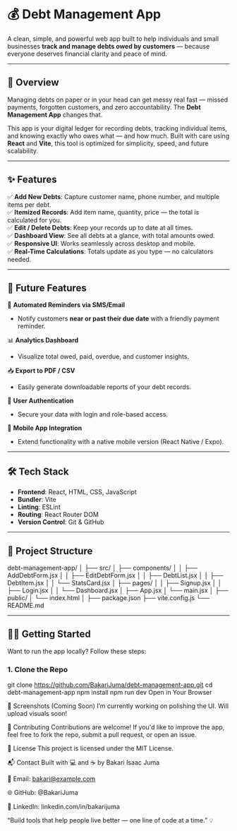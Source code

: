 # 💰 Debt Management App

A clean, simple, and powerful web app built to help individuals and small businesses **track and manage debts owed by customers** — because everyone deserves financial clarity and peace of mind.

---

## 📌 Overview

Managing debts on paper or in your head can get messy real fast — missed payments, forgotten customers, and zero accountability. The **Debt Management App** changes that.

This app is your digital ledger for recording debts, tracking individual items, and knowing exactly who owes what — and how much. Built with care using **React** and **Vite**, this tool is optimized for simplicity, speed, and future scalability.

---

## ✨ Features

✅ **Add New Debts**: Capture customer name, phone number, and multiple items per debt.  
✅ **Itemized Records**: Add item name, quantity, price — the total is calculated for you.  
✅ **Edit / Delete Debts**: Keep your records up to date at all times.  
✅ **Dashboard View**: See all debts at a glance, with total amounts owed.  
✅ **Responsive UI**: Works seamlessly across desktop and mobile.  
✅ **Real-Time Calculations**: Totals update as you type — no calculators needed.

---

## 🚀 Future Features

🔔 **Automated Reminders via SMS/Email**  
- Notify customers **near or past their due date** with a friendly payment reminder.

📊 **Analytics Dashboard**  
- Visualize total owed, paid, overdue, and customer insights.

📥 **Export to PDF / CSV**  
- Easily generate downloadable reports of your debt records.

🔐 **User Authentication**  
- Secure your data with login and role-based access.

📱 **Mobile App Integration**  
- Extend functionality with a native mobile version (React Native / Expo).

---

## 🛠️ Tech Stack

- **Frontend**: React, HTML, CSS, JavaScript  
- **Bundler**: Vite  
- **Linting**: ESLint  
- **Routing**: React Router DOM  
- **Version Control**: Git & GitHub  

---

## 📁 Project Structure

debt-management-app/
│
├── src/
│ ├── components/
│ │ ├── AddDebtForm.jsx
│ │ ├── EditDebtForm.jsx
│ │ ├── DebtList.jsx
│ │ ├── DebtItem.jsx
│ │ └── StatsCard.jsx
│ ├── pages/
│ │ ├── Signup.jsx
│ │ ├── Login.jsx
│ │ └── Dashboard.jsx
│ ├── App.jsx
│ └── main.jsx
│
├── public/
│ └── index.html
│
├── package.json
├── vite.config.js
└── README.md


---

## 🧑‍💻 Getting Started

Want to run the app locally? Follow these steps:

### 1. Clone the Repo


git clone https://github.com/BakariJuma/debt-management-app.git
cd debt-management-app
npm install
npm run dev
Open in Your Browser


📸 Screenshots (Coming Soon)
I’m currently working on polishing the UI. Will upload visuals soon!

🤝 Contributing
Contributions are welcome!
If you'd like to improve the app, feel free to fork the repo, submit a pull request, or open an issue.

📝 License
This project is licensed under the MIT License.

📬 Contact
Built with 💻 and ☕ by Bakari Isaac Juma

📧 Email: bakari@example.com

🌐 GitHub: @BakariJuma

💼 LinkedIn: linkedin.com/in/bakarijuma

“Build tools that help people live better — one line of code at a time.” 💡
